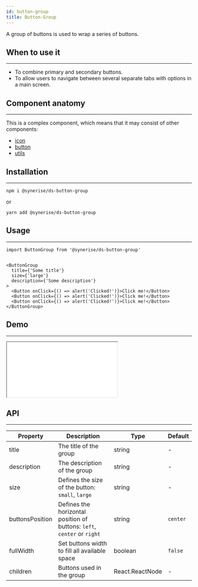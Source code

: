 ```yaml
---
id: button-group
title: Button-Group
---
```


A group of buttons is used to wrap a series of buttons.

## When to use it

---

- To combine primary and secondary buttons.
- To allow users to navigate between several separate tabs with options in a main screen.

## Component anatomy

---

This is a complex component, which means that it may consist of other components:

- [icon](/docs/theme/components/icon/)
- [button](/docs/theme/components/button/)
- [utils](/docs/theme/components/utils/)

## Installation

---

```
npm i @synerise/ds-button-group
```

or

```
yarn add @synerise/ds-button-group
```

## Usage

---

```
import ButtonGroup from '@synerise/ds-button-group'


<ButtonGroup
  title={'Some title'}
  size={'large'}
  description={'Some description'}
>
  <Button onClick={() => alert('Clicked!')}>Click me!</Button>
  <Button onClick={() => alert('Clicked!')}>Click me!</Button>
  <Button onClick={() => alert('Clicked!')}>Click me!</Button>
</ButtonGroup>

```

## Demo

---

<iframe src="/storybook-static/iframe.html?id=components-buttongroup--default"></iframe>

## API

---

| Property        | Description                                                             | Type            | Default  |
| --------------- | ----------------------------------------------------------------------- | --------------- | -------- |
| title           | The title of the group                                                  | string          | -        |
| description     | The description of the group                                            | string          | -        |
| size            | Defines the size of the button: `small`, `large`                        | string          | -        |
| buttonsPosition | Defines the horizontal position of buttons: `left`, `center` or `right` | string          | `center` |
| fullWidth       | Set buttons width to fill all available space                           | boolean         | `false`  |
| children        | Buttons used in the group                                               | React.ReactNode | -        |
